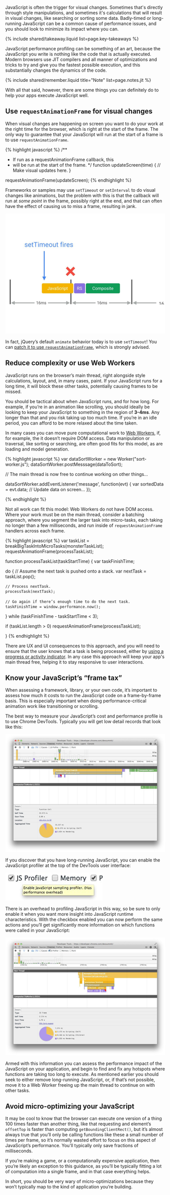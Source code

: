 


<p class="intro">
  JavaScript is often the trigger for visual changes. Sometimes that's 
  directly through style manipulations, and sometimes it's calculations that 
  will result in visual changes, like searching or sorting some data. 
  Badly-timed or long-running JavaScript can be a common cause of performance 
  issues, and you should look to minimize its impact where you can.
</p>



{% include shared/takeaway.liquid list=page.key-takeaways %}

JavaScript performance profiling can be something of an art, because the JavaScript you write is nothing like the code that is actually executed. Modern browsers use JIT compilers and all manner of optimizations and tricks to try and give you the fastest possible execution, and this substantially changes the dynamics of the code.

{% include shared/remember.liquid title="Note" list=page.notes.jit %}

With all that said, however, there are some things you can definitely do to help your apps execute JavaScript well.

## Use `requestAnimationFrame` for visual changes

When visual changes are happening on screen you want to do your work at the right time for the browser, which is right at the start of the frame. The only way to guarantee that your JavaScript will run at the start of a frame is to use `requestAnimationFrame`.

{% highlight javascript %}
/**
 * If run as a requestAnimationFrame callback, this
 * will be run at the start of the frame.
 */
function updateScreen(time) {
  // Make visual updates here.
}

requestAnimationFrame(updateScreen);
{% endhighlight %}

Frameworks or samples may use `setTimeout` or `setInterval` to do visual changes like animations, but the problem with this is that the callback will run at _some point_ in the frame, possibly right at the end, and that can often have the effect of causing us to miss a frame, resulting in jank.

<img src="images/optimize-javascript-execution/settimeout.jpg" alt="setTimeout causing the browser to miss a frame.">

In fact, jQuery’s default `animate` behavior today is to use `setTimeout`! You can [patch it to use `requestAnimationFrame`](https://github.com/gnarf/jquery-requestAnimationFrame), which is strongly advised.

## Reduce complexity or use Web Workers

JavaScript runs on the browser’s main thread, right alongside style calculations, layout, and, in many cases, paint. If your JavaScript runs for a long time, it will block these other tasks, potentially causing frames to be missed.

You should be tactical about when JavaScript runs, and for how long. For example, if you’re in an animation like scrolling, you should ideally be looking to keep your JavaScript to something in the region of **3-4ms**. Any longer than that and you risk taking up too much time. If you’re in an idle period, you can afford to be more relaxed about the time taken.

In many cases you can move pure computational work to [Web Workers](https://developer.mozilla.org/en-US/docs/Web/API/Web_Workers_API/basic_usage), if, for example, the it doesn’t require DOM access. Data manipulation or traversal, like sorting or searching, are often good fits for this model, as are loading and model generation.

{% highlight javascript %}
var dataSortWorker = new Worker("sort-worker.js");
dataSortWorker.postMesssage(dataToSort);

// The main thread is now free to continue working on other things...

dataSortWorker.addEventListener('message', function(evt) {
   var sortedData = evt.data;
   // Update data on screen...
});

{% endhighlight %}

Not all work can fit this model: Web Workers do not have DOM access. Where your work must be on the main thread, consider a batching approach, where you segment the larger task into micro-tasks, each taking no longer than a few milliseconds, and run inside of `requestAnimationFrame` handlers across each frame.

{% highlight javascript %}
var taskList = breakBigTaskIntoMicroTasks(monsterTaskList);
requestAnimationFrame(processTaskList);

function processTaskList(taskStartTime) {
  var taskFinishTime;

  do {
    // Assume the next task is pushed onto a stack.
    var nextTask = taskList.pop();

    // Process nextTask.
    processTask(nextTask);

    // Go again if there’s enough time to do the next task.
    taskFinishTime = window.performance.now();
  } while (taskFinishTime - taskStartTime < 3);

  if (taskList.length > 0)
    requestAnimationFrame(processTaskList);

}
{% endhighlight %}

There are UX and UI consequences to this approach, and you will need to ensure that the user knows that a task is being processed, either by [using a progress or activity indicator](https://www.google.com/design/spec/components/progress-activity.html). In any case this approach will keep your app's main thread free, helping it to stay responsive to user interactions.

## Know your JavaScript’s “frame tax”

When assessing a framework, library, or your own code, it’s important to assess how much it costs to run the JavaScript code on a frame-by-frame basis. This is especially important when doing performance-critical animation work like transitioning or scrolling.

The best way to measure your JavaScript’s cost and performance profile is to use Chrome DevTools. Typically you will get low detail records that look like this:

<img src="images/optimize-javascript-execution/low-js-detail.jpg" alt="Chrome DevTools' Timeline providing low JS execution detail.">

If you discover that you have long-running JavaScript, you can enable the JavaScript profiler at the top of the DevTools user interface:

<img src="images/optimize-javascript-execution/js-profiler-toggle.jpg" alt="Enabling the JS profiler in DevTools.">

There is an overhead to profiling JavaScript in this way, so be sure to only enable it when you want more insight into JavaScript runtime characteristics. With the checkbox enabled you can now perform the same actions and you’ll get significantly more information on which functions were called in your JavaScript:

<img src="images/optimize-javascript-execution/high-js-detail.jpg" alt="Chrome DevTools' Timeline providing high JS execution detail.">

Armed with this information you can assess the performance impact of the JavaScript on your application, and begin to find and fix any hotspots where functions are taking too long to execute. As mentioned earlier you should seek to either remove long-running JavaScript, or, if that’s not possible, move it to a Web Worker freeing up the main thread to continue on with other tasks.

## Avoid micro-optimizing your JavaScript

It may be cool to know that the browser can execute one version of a thing 100 times faster than another thing, like that requesting and element’s `offsetTop` is faster than computing `getBoundingClientRect()`, but it’s almost always true that you’ll only be calling functions like these a small number of times per frame, so it’s normally wasted effort to focus on this aspect of JavaScript’s performance. You'll typically only save fractions of milliseconds.

If you’re making a game, or a computationally expensive application, then you’re likely an exception to this guidance, as you’ll be typically fitting a lot of computation into a single frame, and in that case everything helps.

In short, you should be very wary of micro-optimizations because they won’t typically map to the kind of application you’re building.




